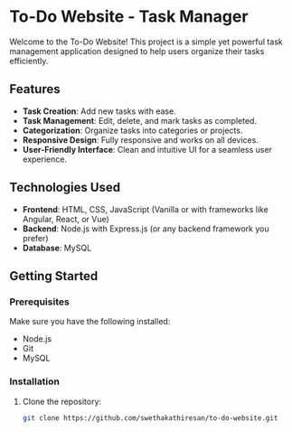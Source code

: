 # To-Do Website - Task Manager

Welcome to the To-Do Website! This project is a simple yet powerful task management application designed to help users organize their tasks efficiently.

## Features

- **Task Creation**: Add new tasks with ease.
- **Task Management**: Edit, delete, and mark tasks as completed.
- **Categorization**: Organize tasks into categories or projects.
- **Responsive Design**: Fully responsive and works on all devices.
- **User-Friendly Interface**: Clean and intuitive UI for a seamless user experience.

## Technologies Used

- **Frontend**: HTML, CSS, JavaScript (Vanilla or with frameworks like Angular, React, or Vue)
- **Backend**: Node.js with Express.js (or any backend framework you prefer)
- **Database**: MySQL

## Getting Started

### Prerequisites

Make sure you have the following installed:

- Node.js
- Git
- MySQL

### Installation

1. Clone the repository:

   ```bash
   git clone https://github.com/swethakathiresan/to-do-website.git
